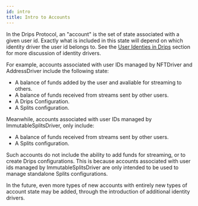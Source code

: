```yaml
---
id: intro
title: Intro to Accounts
---
```


In the Drips Protocol, an "account" is the set of state associated with a given user id. Exactly what is included in this state
will depend on which identity driver the user id belongs to. See the [User Identies in Drips][ui] section for more discussion of
identity drivers.

For example, accounts associated with user IDs managed by NFTDriver and AddressDriver include the following state:

* A balance of funds added by the user and avaliable for streaming to others.
* A balance of funds received from streams sent by other users.
* A Drips Configuration.
* A Splits configuration.

Meanwhile, accounts associated with user IDs managed by ImmutableSplitsDriver, only include:

* A balance of funds received from streams sent by other users.
* A Splits configuration.

Such accounts do not include the ability to add funds for streaming, or to create Drips configurations. This is because accounts associated with user ids managed by ImmutableSplitsDriver are only intended to be used to manage standalone Splits configurations.

In the future, even more types of new accounts with entirely new types of account state may be added, through the introduction of additional identity drivers.

[ui]: /docs/the-protocol/user-identities-in-drips